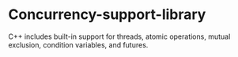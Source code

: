 # Concurrency-support-library

C++ includes built-in support for threads, atomic operations, mutual exclusion, condition variables, and futures.

